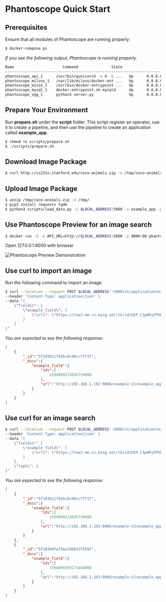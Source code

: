 # Phantoscope Quick Start
## Prerequisites
Ensure that all modules of Phantoscope are running properly: 

```bash
$ docker-compose ps
```

*If you see the following output, Phantoscope is running properly.*
```bash
Name                      Command               State                        Ports
----------------------------------------------------------------------------------------------------------------
phantoscope_api_1      /usr/bin/gunicorn3 -w 4 -b ...   Up      0.0.0.0:5000->5000/tcp
phantoscope_milvus_1   /var/lib/milvus/docker-ent ...   Up      0.0.0.0:19530->19530/tcp, 0.0.0.0:8080->8080/tcp
phantoscope_minio_1    /usr/bin/docker-entrypoint ...   Up      0.0.0.0:9000->9000/tcp
phantoscope_mysql_1    docker-entrypoint.sh mysqld      Up      0.0.0.0:3306->3306/tcp
phantoscope_vgg_1      python3 server.py                Up      0.0.0.0:50001->50001/tcp
```

## Prepare Your Environment

Run **prepare.sh** under the **script** folder. This script register an operator, use it to create a pipeline, and then use the pipeline to create an application called **example_app**. 

```bash
$ chmod +x scripts/prepare.sh
$ ./scripts/prepare.sh
```

## Download Image Package
```bash
$ curl http://cs231n.stanford.edu/coco-animals.zip -o /tmp/coco-animals.zip
```

## Upload Image Package
```bash
$ unzip /tmp/coco-animals.zip -d /tmp/
$ pip3 install requests tqdm
$ python3 scripts/load_data.py -s $LOCAL_ADDRESS:5000 -a example_app -p example_pipeline -d /tmp/coco-animals
```

## Use Phantoscope Preview for an image search
```bash
$ docker run -d -e API_URL=http://$LOCAL_ADDRESS:5000 -p 8000:80 phantoscope/preview:0.2.0
```
Open 127.0.0.1:8000 with browser

![Phantoscope Preview Demonstration](https://live.staticflickr.com/65535/50140138947_2801b030df_o.gif)


## Use curl to import an image

Run the following command to import an image:

```bash
$ curl --location --request POST $LOCAL_ADDRESS':5000/v1/application/example_app/upload' \
--header 'Content-Type: application/json' \
--data "{
    \"fields\": {
        \"example_field\": {
            \"url\": \"https://tse2-mm.cn.bing.net/th/id/OIP.C3pWPyFPhBMiBeWoncc24QHaCq?w=300&h=108&c=7&o=5&dpr=2&pid=1.7\"
        }
    }
}"
```

*You are expected to see the following response:*
```json
[
    {
        "_id":"5f103b21f92bc0c90cc7f737",
        "_docs":{
            "example_field":{
                "ids":[
                    1594899233036739000
                ],
                "url":"http://192.168.1.192:9000/example-s3/example_app-33c5bf6ce2a0482593993140e83a6481"
            }
        }
    }
]
```

## Use curl for an image search
```bash
$ curl --location --request POST $LOCAL_ADDRESS':5000/v1/application/example_app/search' \
--header 'Content-Type: application/json' \
--data "{
    \"fields\": {
        \"example_field\": {
            \"url\": \"https://tse2-mm.cn.bing.net/th/id/OIP.C3pWPyFPhBMiBeWoncc24QHaCq?w=300&h=108&c=7&o=5&dpr=2&pid=1.7\"
        }
    },
    \"topk\": 2
}"
```

*You are expected to see the following response:*
```json
[
    {
        "_id":"5f103b21f92bc0c90cc7f737",
        "_docs":{
            "example_field":{
                "ids":[
                    1594899233036739000
                ],
                "url":"http://192.168.1.192:9000/example-s3/example_app-33c5bf6ce2a0482593993140e83a6481"
            }
        }
    },
    {
        "_id":"5f103b9faf56a7d8833f5597",
        "_docs":{
            "example_field":{
                "ids":[
                    1594899359173444000
                ],
                "url":"http://192.168.1.192:9000/example-s3/example_app-b20d796e8cda4a539201557bd418a89f"
            }
        }
    }
]
```
